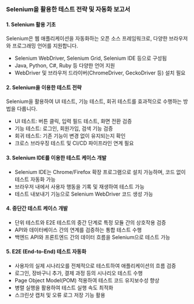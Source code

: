 ### **Selenium을 활용한 테스트 전략 및 자동화 보고서**

#### **1. Selenium 활용 기초**  
Selenium은 웹 애플리케이션을 자동화하는 오픈 소스 프레임워크로, 다양한 브라우저와 프로그래밍 언어를 지원합니다. 
- Selenium WebDriver, Selenium Grid, Selenium IDE 등으로 구성됨
- Java, Python, C#, Ruby 등 다양한 언어 지원
- WebDriver 및 브라우저 드라이버(ChromeDriver, GeckoDriver 등) 설치 필요

#### **2. Selenium을 이용한 테스트 전략**  
Selenium을 활용하여 UI 테스트, 기능 테스트, 회귀 테스트를 효과적으로 수행하는 방법을 다룹니다. 
- UI 테스트: 버튼 클릭, 입력 필드 테스트, 화면 전환 검증
- 기능 테스트: 로그인, 회원가입, 검색 기능 검증
- 회귀 테스트: 기존 기능이 변경 없이 유지되는지 확인
- 크로스 브라우징 테스트 및 CI/CD 파이프라인 연계 필요

#### **3. Selenium IDE를 이용한 테스트 케이스 개발**  
- Selenium IDE는 Chrome/Firefox 확장 프로그램으로 설치 가능하며, 코드 없이 테스트 자동화 가능
- 브라우저 내에서 사용자 행동을 기록 및 재생하여 테스트 가능
- 테스트 내보내기 기능으로 Selenium WebDriver 코드 생성 가능

#### **4. 중단간 테스트 케이스 개발**  
- 단위 테스트와 E2E 테스트의 중간 단계로 특정 모듈 간의 상호작용 검증
- API와 데이터베이스 간의 연계를 검증하는 통합 테스트 수행
- 백엔드 API와 프론트엔드 간의 데이터 흐름을 Selenium으로 테스트 가능

#### **5. E2E (End-to-End) 테스트 자동화**  
- 사용자의 실제 시나리오를 전체적으로 테스트하여 애플리케이션의 흐름 검증
- 로그인, 장바구니 추가, 결제 과정 등의 시나리오 테스트 수행
- Page Object Model(POM) 적용하여 테스트 코드 유지보수성 향상
- 병렬 실행을 활용하여 테스트 실행 속도 최적화
- 스크린샷 캡처 및 오류 로그 저장 기능 활용


